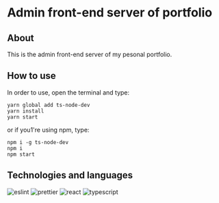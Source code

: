 # Admin front-end server of portfolio
## About
This is the admin front-end server of my pesonal portfolio.

## How to use
In order to use, open the terminal and type:

```
yarn global add ts-node-dev
yarn install
yarn start
```
or if you1're using npm, type:
```
npm i -g ts-node-dev
npm i
npm start
```

## Technologies and languages

![eslint](https://user-images.githubusercontent.com/9947506/197403598-7b8d89fc-200f-4305-a4ab-8d2ff9cd2e0e.svg)
![prettier](https://user-images.githubusercontent.com/9947506/197403773-ab00ff56-b331-47dd-899b-d24f31cc22fa.svg)
![react](https://user-images.githubusercontent.com/9947506/197404014-93b6fbc4-4d23-42ad-8989-a90be9c78618.svg)
 ![typescript](https://user-images.githubusercontent.com/9947506/125699496-366f2bd1-0de6-401a-a77e-7bd5b229bcae.png) 
